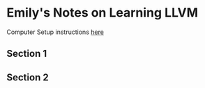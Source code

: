 # Emily's Notes on Learning LLVM

Computer Setup instructions [here](https://github.com/EmilySillars/llvm-project-pistachio/blob/learn-llvm/EMILY-NOTES/setup.md)

## Section 1



## Section 2

